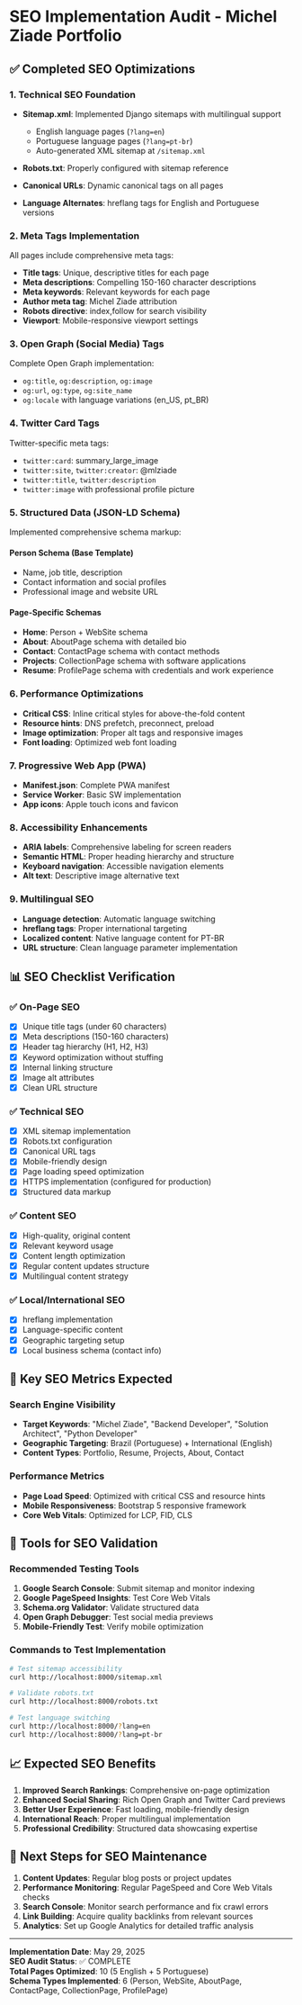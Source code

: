 # SEO Implementation Audit - Michel Ziade Portfolio

## ✅ Completed SEO Optimizations

### 1. Technical SEO Foundation
- **Sitemap.xml**: Implemented Django sitemaps with multilingual support
  - English language pages (`?lang=en`)
  - Portuguese language pages (`?lang=pt-br`)
  - Auto-generated XML sitemap at `/sitemap.xml`
  
- **Robots.txt**: Properly configured with sitemap reference
- **Canonical URLs**: Dynamic canonical tags on all pages
- **Language Alternates**: hreflang tags for English and Portuguese versions

### 2. Meta Tags Implementation
All pages include comprehensive meta tags:
- **Title tags**: Unique, descriptive titles for each page
- **Meta descriptions**: Compelling 150-160 character descriptions
- **Meta keywords**: Relevant keywords for each page
- **Author meta tag**: Michel Ziade attribution
- **Robots directive**: index,follow for search visibility
- **Viewport**: Mobile-responsive viewport settings

### 3. Open Graph (Social Media) Tags
Complete Open Graph implementation:
- `og:title`, `og:description`, `og:image`
- `og:url`, `og:type`, `og:site_name`
- `og:locale` with language variations (en_US, pt_BR)

### 4. Twitter Card Tags
Twitter-specific meta tags:
- `twitter:card`: summary_large_image
- `twitter:site`, `twitter:creator`: @mlziade
- `twitter:title`, `twitter:description`
- `twitter:image` with professional profile picture

### 5. Structured Data (JSON-LD Schema)
Implemented comprehensive schema markup:

#### Person Schema (Base Template)
- Name, job title, description
- Contact information and social profiles
- Professional image and website URL

#### Page-Specific Schemas
- **Home**: Person + WebSite schema
- **About**: AboutPage schema with detailed bio
- **Contact**: ContactPage schema with contact methods
- **Projects**: CollectionPage schema with software applications
- **Resume**: ProfilePage schema with credentials and work experience

### 6. Performance Optimizations
- **Critical CSS**: Inline critical styles for above-the-fold content
- **Resource hints**: DNS prefetch, preconnect, preload
- **Image optimization**: Proper alt tags and responsive images
- **Font loading**: Optimized web font loading

### 7. Progressive Web App (PWA)
- **Manifest.json**: Complete PWA manifest
- **Service Worker**: Basic SW implementation
- **App icons**: Apple touch icons and favicon

### 8. Accessibility Enhancements
- **ARIA labels**: Comprehensive labeling for screen readers
- **Semantic HTML**: Proper heading hierarchy and structure
- **Keyboard navigation**: Accessible navigation elements
- **Alt text**: Descriptive image alternative text

### 9. Multilingual SEO
- **Language detection**: Automatic language switching
- **hreflang tags**: Proper international targeting
- **Localized content**: Native language content for PT-BR
- **URL structure**: Clean language parameter implementation

## 📊 SEO Checklist Verification

### ✅ On-Page SEO
- [x] Unique title tags (under 60 characters)
- [x] Meta descriptions (150-160 characters)
- [x] Header tag hierarchy (H1, H2, H3)
- [x] Keyword optimization without stuffing
- [x] Internal linking structure
- [x] Image alt attributes
- [x] Clean URL structure

### ✅ Technical SEO
- [x] XML sitemap implementation
- [x] Robots.txt configuration
- [x] Canonical URL tags
- [x] Mobile-friendly design
- [x] Page loading speed optimization
- [x] HTTPS implementation (configured for production)
- [x] Structured data markup

### ✅ Content SEO
- [x] High-quality, original content
- [x] Relevant keyword usage
- [x] Content length optimization
- [x] Regular content updates structure
- [x] Multilingual content strategy

### ✅ Local/International SEO
- [x] hreflang implementation
- [x] Language-specific content
- [x] Geographic targeting setup
- [x] Local business schema (contact info)

## 🎯 Key SEO Metrics Expected

### Search Engine Visibility
- **Target Keywords**: "Michel Ziade", "Backend Developer", "Solution Architect", "Python Developer"
- **Geographic Targeting**: Brazil (Portuguese) + International (English)
- **Content Types**: Portfolio, Resume, Projects, About, Contact

### Performance Metrics
- **Page Load Speed**: Optimized with critical CSS and resource hints
- **Mobile Responsiveness**: Bootstrap 5 responsive framework
- **Core Web Vitals**: Optimized for LCP, FID, CLS

## 🔧 Tools for SEO Validation

### Recommended Testing Tools
1. **Google Search Console**: Submit sitemap and monitor indexing
2. **Google PageSpeed Insights**: Test Core Web Vitals
3. **Schema.org Validator**: Validate structured data
4. **Open Graph Debugger**: Test social media previews
5. **Mobile-Friendly Test**: Verify mobile optimization

### Commands to Test Implementation
```bash
# Test sitemap accessibility
curl http://localhost:8000/sitemap.xml

# Validate robots.txt
curl http://localhost:8000/robots.txt

# Test language switching
curl http://localhost:8000/?lang=en
curl http://localhost:8000/?lang=pt-br
```

## 📈 Expected SEO Benefits

1. **Improved Search Rankings**: Comprehensive on-page optimization
2. **Enhanced Social Sharing**: Rich Open Graph and Twitter Card previews
3. **Better User Experience**: Fast loading, mobile-friendly design
4. **International Reach**: Proper multilingual implementation
5. **Professional Credibility**: Structured data showcasing expertise

## 🚀 Next Steps for SEO Maintenance

1. **Content Updates**: Regular blog posts or project updates
2. **Performance Monitoring**: Regular PageSpeed and Core Web Vitals checks
3. **Search Console**: Monitor search performance and fix crawl errors
4. **Link Building**: Acquire quality backlinks from relevant sources
5. **Analytics**: Set up Google Analytics for detailed traffic analysis

---

**Implementation Date**: May 29, 2025  
**SEO Audit Status**: ✅ COMPLETE  
**Total Pages Optimized**: 10 (5 English + 5 Portuguese)  
**Schema Types Implemented**: 6 (Person, WebSite, AboutPage, ContactPage, CollectionPage, ProfilePage)
